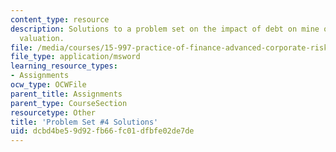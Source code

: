 ```yaml
---
content_type: resource
description: Solutions to a problem set on the impact of debt on mine operation and
  valuation.
file: /media/courses/15-997-practice-of-finance-advanced-corporate-risk-management-spring-2009/dcbd4be59d92fb66fc01dfbfe02de7de_sol_pset4.xls
file_type: application/msword
learning_resource_types:
- Assignments
ocw_type: OCWFile
parent_title: Assignments
parent_type: CourseSection
resourcetype: Other
title: 'Problem Set #4 Solutions'
uid: dcbd4be5-9d92-fb66-fc01-dfbfe02de7de
---
```

